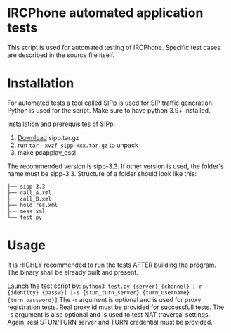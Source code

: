 # IRCPhone automated application tests

This script is used for automated testing of IRCPhone. Specific test cases are described in the source file itself.

# Installation 
For automated tests a tool called SIPp is used for SIP traffic generation. Python is used for the script.
Make sure to have python 3.9+ installed.

[Installation and prerequisites](https://sipp.readthedocs.io/en/latest/installation.html) of SIPp.

1. [Download](https://sourceforge.net/projects/sipp/files/) sipp.tar.gz
2. run `tar -xvzf sipp-xxx.tar.gz` to unpack
3. make pcapplay_ossl

The recommended version is sipp-3.3. If other version is used, the folder's name must be sipp-3.3.
Structure of a folder should look like this:
```
├── sipp-3.3
├── call_A.xml
├── call_B.xml
├── hold_res.xml
├── mess.xml
└── test.py

```
# Usage

It is HIGHLY recommended to run the tests AFTER building the program. The binary shall be already built and present.

Launch the test script by:
`python3 test.py {server} {channel} [-r {identity} {passw}] [-s {stun_turn_server} {turn_username} {turn_password}]`
The -r argument is optional and is used for proxy registration tests. Real proxy id must be provided for successfull tests.
The -s argument is also optional and is used to test NAT traversal settings. Again, real STUN/TURN server and TURN credential must be provided.
